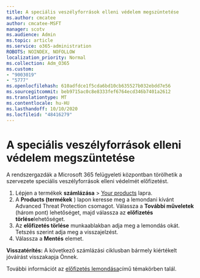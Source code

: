 ```yaml
---
title: A speciális veszélyforrások elleni védelem megszüntetése
ms.author: cmcatee
author: cmcatee-MSFT
manager: scotv
ms.audience: Admin
ms.topic: article
ms.service: o365-administration
ROBOTS: NOINDEX, NOFOLLOW
localization_priority: Normal
ms.collection: Adm_O365
ms.custom:
- "9003019"
- "5777"
ms.openlocfilehash: 610adfdce1f5cda6bd10cb635527b032ebdd7e56
ms.sourcegitcommit: beb9715ac0c8e8333fef6764ecd346b7401a2612
ms.translationtype: MT
ms.contentlocale: hu-HU
ms.lasthandoff: 10/10/2020
ms.locfileid: "48416279"
---
```

# <a name="cancel-advanced-threat-protection"></a>A speciális veszélyforrások elleni védelem megszüntetése

A rendszergazdák a Microsoft 365 felügyeleti központban törölhetik a szervezete speciális veszélyforrások elleni védelmét előfizetést.

1. Lépjen a termékek **számlázása**  >  [Your products](https://go.microsoft.com/fwlink/p/?linkid=842054) lapra.
2. A **Products (termékek** ) lapon keresse meg a lemondani kívánt Advanced Threat Protection csomagot. Válassza a **További műveletek** (három pont) lehetőséget, majd válassza az **előfizetés törlése**lehetőséget.
3. Az **előfizetés törlése** munkaablakban adja meg a lemondás okát. Tetszés szerint adja meg a visszajelzést.
4. Válassza a **Mentés** elemet.

**Visszatérítés:** A következő számlázási ciklusban bármely kiértékelt jóváírást visszakapja Önnek.

További információt az [előfizetés lemondása](https://docs.microsoft.com/microsoft-365/commerce/subscriptions/cancel-your-subscription)című témakörben talál.